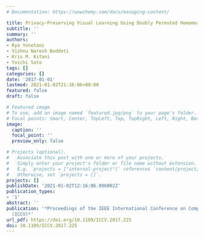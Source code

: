 ```yaml
---
# Documentation: https://wowchemy.com/docs/managing-content/

title: Privacy-Preserving Visual Learning Using Doubly Permuted Homomorphic Encryption
subtitle: ''
summary: ''
authors:
- Ryo Yonetani
- Vishnu Naresh Boddeti
- Kris M. Kitani
- Yoichi Sato
tags: []
categories: []
date: '2017-01-01'
lastmod: 2021-01-02T21:16:06+09:00
featured: false
draft: false

# Featured image
# To use, add an image named `featured.jpg/png` to your page's folder.
# Focal points: Smart, Center, TopLeft, Top, TopRight, Left, Right, BottomLeft, Bottom, BottomRight.
image:
  caption: ''
  focal_point: ''
  preview_only: false

# Projects (optional).
#   Associate this post with one or more of your projects.
#   Simply enter your project's folder or file name without extension.
#   E.g. `projects = ["internal-project"]` references `content/project/deep-learning/index.md`.
#   Otherwise, set `projects = []`.
projects: []
publishDate: '2021-01-02T12:16:06.096002Z'
publication_types:
- '1'
abstract: ''
publication: '*Proceedings of the IEEE International Conference on Computer Vision
  (ICCV)*'
url_pdf: https://doi.org/10.1109/ICCV.2017.225
doi: 10.1109/ICCV.2017.225
---
```

